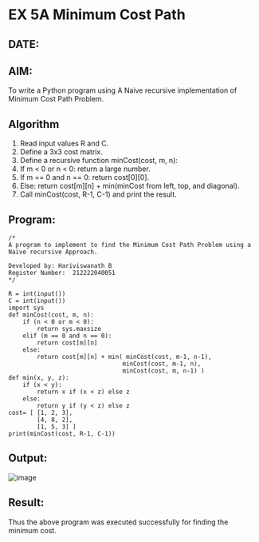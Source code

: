 # EX 5A Minimum Cost Path
## DATE:
## AIM:
To write a Python program using A Naive recursive implementation of Minimum Cost Path Problem.




## Algorithm
1. Read input values R and C.
2. Define a 3x3 cost matrix.
3. Define a recursive function minCost(cost, m, n):
4. If m < 0 or n < 0: return a large number.
5. If m == 0 and n == 0: return cost[0][0].
6. Else: return cost[m][n] + min(minCost from left, top, and diagonal).
7. Call minCost(cost, R-1, C-1) and print the result.

## Program:
```
/*
A program to implement to find the Minimum Cost Path Problem using a  Naive recursive Approach.

Developed by: Hariviswanath B
Register Number:  212222040051
*/
```
```
R = int(input())
C = int(input())
import sys
def minCost(cost, m, n):
    if (n < 0 or m < 0):
        return sys.maxsize
    elif (m == 0 and n == 0):
        return cost[m][n]
    else:
        return cost[m][n] + min( minCost(cost, m-1, n-1),
                                minCost(cost, m-1, n),
                                minCost(cost, m, n-1) )
def min(x, y, z):
    if (x < y):
        return x if (x < z) else z
    else:
        return y if (y < z) else z
cost= [ [1, 2, 3],
        [4, 8, 2],
        [1, 5, 3] ]
print(minCost(cost, R-1, C-1))
```
## Output:

![image](https://github.com/user-attachments/assets/6f804188-acdc-495b-92a4-c1ffa65a8223)


## Result:
Thus the above program was executed successfully for finding the minimum cost.
